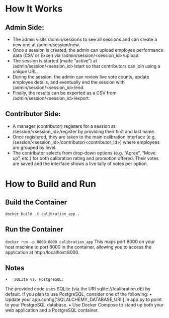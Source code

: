 # How It Works

## Admin Side:
 - The admin visits /admin/sessions to see all sessions and can create a new one at /admin/session/new.
 - Once a session is created, the admin can upload employee performance data (CSV or Excel) via /admin/session/<session_id>/upload.
 - The session is started (made “active”) at /admin/session/<session_id>/start so that contributors can join using a unique URL.
 - During the session, the admin can review live vote counts, update employee details, and eventually end the session with /admin/session/<session_id>/end.
 - Finally, the results can be exported as a CSV from /admin/session/<session_id>/export.

## Contributor Side:
 - A manager (contributor) registers for a session at /session/<session_id>/register by providing their first and last name.
 - Once registered, they are taken to the main calibration interface (e.g. /session/<session_id>/contributor/<contributor_id>) where employees are grouped by level.
 - The contributor selects from drop‑down options (e.g. “Agree”, “Move up”, etc.) for both calibration rating and promotion offered. Their votes are saved and the interface shows a live tally of votes per option.
# How to Build and Run

## Build the Container
`docker build -t calibration_app .`

## Run the Container
`docker run -p 8000:8000 calibration_app`
This maps port 8000 on your host machine to port 8000 in the container, allowing you to access the application at http://localhost:8000.

## Notes
	•	SQLite vs. PostgreSQL:
The provided code uses SQLite (via the URI sqlite:///calibration.db) by default. If you plan to use PostgreSQL, consider one of the following:
	•	Update your app.config['SQLALCHEMY_DATABASE_URI'] in app.py to point to your PostgreSQL database.
	•	Use Docker Compose to stand up both your web application and a PostgreSQL container.
